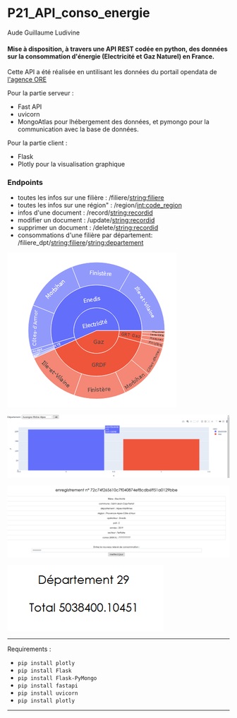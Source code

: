 # P21_API_conso_energie

Aude Guillaume Ludivine


#### Mise à disposition, à travers une API REST codée en python, des données sur la consommation d'énergie (Electricité et Gaz Naturel) en France.


Cette API a été réalisée en untilisant les données du portail opendata de [l'agence ORE](https://opendata.agenceore.fr/explore/dataset/conso-elec-gaz-annuelle-par-naf-agregee-iris/information/)

Pour la partie serveur :
- Fast API
- uvicorn
- MongoAtlas pour lhébergement des données, et pymongo pour la communication avec la base de données.

Pour la partie client :
- Flask
- Plotly pour la visualisation graphique

### Endpoints

- toutes les infos sur une filière : /filiere/<string:filiere>
- toutes les infos sur une région" : /region/<int:code_region>
- infos d'une document : /record/<string:recordid>
- modifier un document : /update/<string:recordid>
- supprimer un document : /delete/<string:recordid>
- consommations d'une filière par département: /filiere_dpt/<string:filiere>/<string:departement>


![Capture1.PNG](images/Capture1.PNG)

![Capture2.PNG](images/Capture2.PNG)

![Capture3.PNG](images/Capture3.PNG)


![Capture4.PNG](images/Capture4.PNG)

______

Requirements :
* `pip install plotly`
* `pip install Flask`
* `pip install Flask-PyMongo`
* `pip install fastapi`
* `pip install uvicorn`
* `pip install plotly`
______


